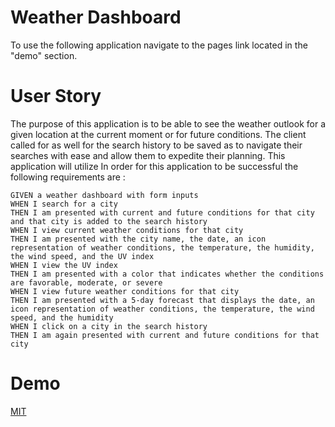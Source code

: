 # Weather Dashboard
To use the following application navigate to the pages link located in the "demo" section.

# User Story
The purpose of this application is to be able to see the weather outlook for a given location at the current moment or for future conditions. The client called for as well for the search history to be saved as to navigate their searches with ease and allow them to expedite their planning. This application will utilize In order for this application to be successful the following requirements are :

```
GIVEN a weather dashboard with form inputs
WHEN I search for a city
THEN I am presented with current and future conditions for that city and that city is added to the search history
WHEN I view current weather conditions for that city
THEN I am presented with the city name, the date, an icon representation of weather conditions, the temperature, the humidity, the wind speed, and the UV index
WHEN I view the UV index
THEN I am presented with a color that indicates whether the conditions are favorable, moderate, or severe
WHEN I view future weather conditions for that city
THEN I am presented with a 5-day forecast that displays the date, an icon representation of weather conditions, the temperature, the wind speed, and the humidity
WHEN I click on a city in the search history
THEN I am again presented with current and future conditions for that city
```
# Demo

[MIT](https://choosealicense.com/licenses/mit/)

